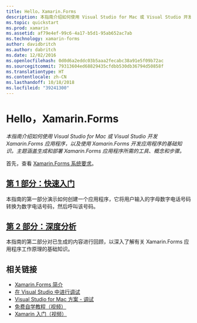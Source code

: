 ```yaml
---
title: Hello，Xamarin.Forms
description: 本指南介绍如何使用 Visual Studio for Mac 或 Visual Studio 开发 Xamarin.Forms 应用程序，以及使用 Xamarin.Forms 开发应用程序的基础知识。
ms.topic: quickstart
ms.prod: xamarin
ms.assetid: af79e4ef-99c6-4a17-b5d1-95ab652ac7ab
ms.technology: xamarin-forms
author: davidbritch
ms.author: dabritch
ms.date: 12/02/2016
ms.openlocfilehash: 0d0d6a2eddc03b5aaa2fecabc38a91e5f09b72ac
ms.sourcegitcommit: 79313604ed68829435cfdbb530db36794d50858f
ms.translationtype: HT
ms.contentlocale: zh-CN
ms.lasthandoff: 10/18/2018
ms.locfileid: "39241300"
---
```

# <a name="hello-xamarinforms"></a>Hello，Xamarin.Forms

_本指南介绍如何使用 Visual Studio for Mac 或 Visual Studio 开发 Xamarin.Forms 应用程序，以及使用 Xamarin.Forms 开发应用程序的基础知识。主题涵盖生成和部署 Xamarin.Forms 应用程序所需的工具、概念和步骤。_

首先，查看 [Xamarin.Forms 系统要求](~/cross-platform/get-started/installation/index.md)。

## <a name="part-1-quickstartxamarin-formsget-startedhello-xamarin-formsquickstartmd"></a>[第 1 部分：快速入门](~/xamarin-forms/get-started/hello-xamarin-forms/quickstart.md)

本指南的第一部分演示如何创建一个应用程序，它将用户输入的字母数字电话号码转换为数字电话号码，然后呼叫该号码。

## <a name="part-2-deep-divexamarin-formsget-startedhello-xamarin-formsdeepdivemd"></a>[第 2 部分：深度分析](~/xamarin-forms/get-started/hello-xamarin-forms/deepdive.md)

本指南的第二部分对已生成的内容进行回顾，以深入了解有关 Xamarin.Forms 应用程序工作原理的基础知识。


## <a name="related-links"></a>相关链接

- [Xamarin.Forms 简介](~/xamarin-forms/get-started/introduction-to-xamarin-forms.md)
- [在 Visual Studio 中进行调试](http://msdn.microsoft.com/library/k0k771bt%28v=vs.90%29.aspx)
- [Visual Studio for Mac 方案 - 调试](https://github.com/xamarin/recipes/tree/master/Recipes/cross-platform/ide/debugging)
- [免费自学教程（视频）](https://university.xamarin.com/self-guided)
- [Xamarin 入门（视频）](https://developer.xamarin.com/videos/)